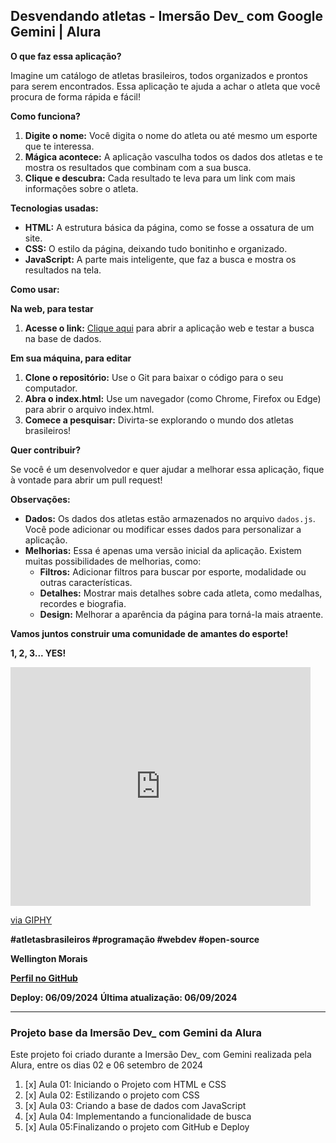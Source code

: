 ## **Desvendando atletas - Imersão Dev_ com Google Gemini | Alura** 

**O que faz essa aplicação?**

Imagine um catálogo de atletas brasileiros, todos organizados e prontos para serem encontrados. Essa aplicação te ajuda a achar o atleta que você procura de forma rápida e fácil! 

**Como funciona?**

1. **Digite o nome:** Você digita o nome do atleta ou até mesmo um esporte que te interessa.
2. **Mágica acontece:** A aplicação vasculha todos os dados dos atletas e te mostra os resultados que combinam com a sua busca.
3. **Clique e descubra:** Cada resultado te leva para um link com mais informações sobre o atleta.

**Tecnologias usadas:**

* **HTML:** A estrutura básica da página, como se fosse a ossatura de um site.
* **CSS:** O estilo da página, deixando tudo bonitinho e organizado.
* **JavaScript:** A parte mais inteligente, que faz a busca e mostra os resultados na tela.

**Como usar:**

**Na web, para testar**

1. **Acesse o link:** [Clique aqui](https://imersao-dev-gemini-alura.vercel.app/) para abrir a aplicação web e testar a busca na base de dados.

**Em sua máquina, para editar**

1. **Clone o repositório:** Use o Git para baixar o código para o seu computador.
2. **Abra o index.html:** Use um navegador (como Chrome, Firefox ou Edge) para abrir o arquivo index.html.
3. **Comece a pesquisar:** Divirta-se explorando o mundo dos atletas brasileiros!

**Quer contribuir?**

Se você é um desenvolvedor e quer ajudar a melhorar essa aplicação, fique à vontade para abrir um pull request! 

**Observações:**

* **Dados:** Os dados dos atletas estão armazenados no arquivo `dados.js`. Você pode adicionar ou modificar esses dados para personalizar a aplicação.
* **Melhorias:** Essa é apenas uma versão inicial da aplicação. Existem muitas possibilidades de melhorias, como:
    * **Filtros:** Adicionar filtros para buscar por esporte, modalidade ou outras características.
    * **Detalhes:** Mostrar mais detalhes sobre cada atleta, como medalhas, recordes e biografia.
    * **Design:** Melhorar a aparência da página para torná-la mais atraente.

**Vamos juntos construir uma comunidade de amantes do esporte!** 

**1, 2, 3... YES!**

<iframe src="https://giphy.com/embed/gfZUYT3ReSiaF28bnn" width="480" height="382" style="" frameBorder="0" class="giphy-embed" allowFullScreen></iframe><p><a href="https://giphy.com/stickers/Hypd-win-winning-awesome-baby-gfZUYT3ReSiaF28bnn">via GIPHY</a></p>

**#atletasbrasileiros #programação #webdev #open-source**

**Wellington Morais**

**[Perfil no GitHub](https://github.com/wellingtonmnf)**

**Deploy: 06/09/2024**
**Última atualização: 06/09/2024**

---

### Projeto base da Imersão Dev_ com Gemini da Alura

Este projeto foi criado durante a Imersão Dev_ com Gemini realizada pela Alura, entre os dias 02 e 06 setembro de 2024

  1. [x] Aula 01: Iniciando o Projeto com HTML e CSS
  2. [x] Aula 02: Estilizando o projeto com CSS
  3. [x] Aula 03: Criando a base de dados com JavaScript
  4. [x] Aula 04: Implementando a funcionalidade de busca
  5. [x] Aula 05:Finalizando o projeto com GitHub e Deploy